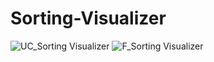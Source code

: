 # Sorting-Visualizer
![UC_Sorting Visualizer](https://user-images.githubusercontent.com/86056375/227141182-900700cb-a6c3-4242-8aba-d6045bfbd346.jpg)
![F_Sorting Visualizer](https://user-images.githubusercontent.com/86056375/227141173-7f0fc634-a7f2-4933-9dfb-8fb65f7b7b66.jpg)
